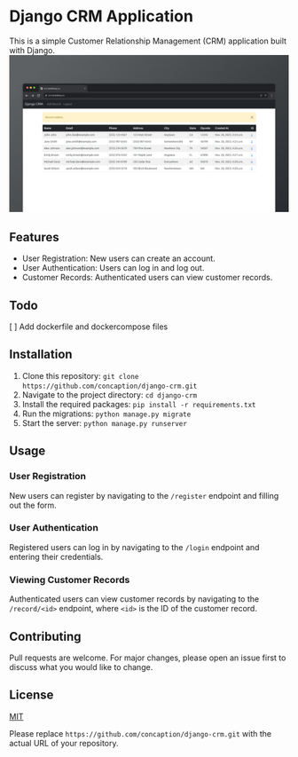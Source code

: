 # Django CRM Application

This is a simple Customer Relationship Management (CRM) application built with Django.
![](/screenshot.png)

## Features

- User Registration: New users can create an account.
- User Authentication: Users can log in and log out.
- Customer Records: Authenticated users can view customer records.

## Todo

[ ] Add dockerfile and dockercompose files 

## Installation

1. Clone this repository: `git clone https://github.com/concaption/django-crm.git`
2. Navigate to the project directory: `cd django-crm`
3. Install the required packages: `pip install -r requirements.txt`
4. Run the migrations: `python manage.py migrate`
5. Start the server: `python manage.py runserver`

## Usage

### User Registration

New users can register by navigating to the `/register` endpoint and filling out the form.

### User Authentication

Registered users can log in by navigating to the `/login` endpoint and entering their credentials.

### Viewing Customer Records

Authenticated users can view customer records by navigating to the `/record/<id>` endpoint, where `<id>` is the ID of the customer record.

## Contributing

Pull requests are welcome. For major changes, please open an issue first to discuss what you would like to change.

## License

[MIT](https://choosealicense.com/licenses/mit/)

Please replace `https://github.com/concaption/django-crm.git` with the actual URL of your repository.